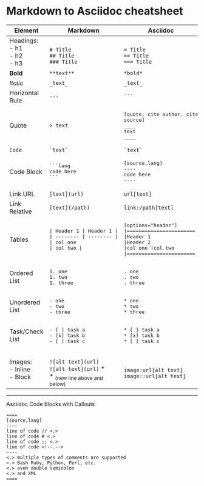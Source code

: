 # Markdown to Asciidoc cheatsheet

| Element | Markdown | Asciidoc |
| ------- | -------- | -------- |
| Headings:<br>- h1 <br>- h2<br>- h3 | <br> `# Title` <br> `## Title` <br> `### Title` | <br> `= Title` <br> `== Title` <br> `=== Title` |
| **Bold** | `**text**` | `*bold*` |
| _Italic_ | `_text_` | `_text_` |
| Horizontal Rule | `---` | <code>&#96;&#96;&#96;</code> |
| Quote | `> text` | <pre>[quote, cite author, cite source]<br>\_\_\_\_<br>text<br>\_\_\_\_</pre> |
| `Code` | <code>\`text\`</code> | <code>\`text\`</code> |
| Code Block | <pre>\`\`\`lang<br>code here<br>\`\`\`</pre> | <pre>[source,lang]<br>----<br>code here<br>----</pre> |
| Link URL | `[text](url)` | `url[text]` |
| Link Relative | `[text](/path)` | `link:/path[text]` |
| Tables | <pre>\| Header 1 \| Header 1 \|<br>\| -------- \| -------- \|<br>\| col one  \| col two  \| </pre> | <pre>[options="header"]<br>\|=======================<br>\|Header 1  \|Header 2<br>\|col one   \|col two<br>\|=======================</pre> |
| Ordered List | <pre>1. one<br>1. two<br>1. three</pre> | <pre>. one<br>. two<br>. three</pre> |
| Unordered List | <pre>- one<br>- two<br>- three</pre> | <pre>* one<br>* two<br>* three</pre> |
| Task/Check List | <pre>- [ ] task a<br>- [x] task b<br>- [ ] task c</pre> | <pre>* [ ] task a<br>* [x] task b<br>* [ ] task c</pre> |
| Images:<br>- Inline <br>- Block | <br>`![alt text](url)`<br>`![alt text](url)` *<br> * <sub>(new line above and below)</sub> | <br>`image:url[alt text]`<br>`image::url[alt text]` |

---

Asciidoc Code Blocks with Callouts
```adoc
====
[source,lang]
----
line of code // <.>
line of code # <.>
line of code ;; <.>
line of code <!--.-->
----
<.> multiple types of comments are supported
<.> Bash Ruby, Python, Perl, etc.
<.> even double semicolon
<.> and XML
====
```

